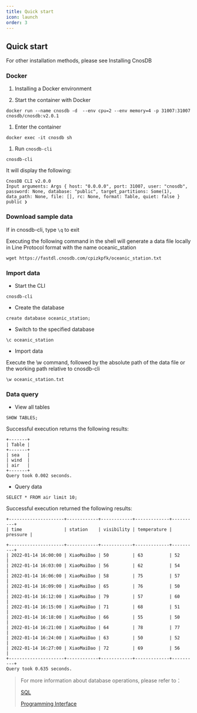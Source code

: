 ```yaml
---
title: Quick start
icon: launch
order: 3
---
```


## Quick start

For other installation methods, please see Installing CnosDB

### Docker

1. Installing a Docker environment

2. Start the container with Docker
```shell
docker run --name cnosdb -d  --env cpu=2 --env memory=4 -p 31007:31007 cnosdb/cnosdb:v2.0.1
```

1. Enter the container
```shell
docker exec -it cnosdb sh
```
1. Run `cnosdb-cli`
```shell
cnosdb-cli
```
It will display the following:
```
CnosDB CLI v2.0.0
Input arguments: Args { host: "0.0.0.0", port: 31007, user: "cnosdb", password: None, database: "public", target_partitions: Some(1), data_path: None, file: [], rc: None, format: Table, quiet: false }
public ❯
```

### Download sample data

If in cnosdb-cli, type `\q` to exit

Executing the following command in the shell will generate a data file locally in Line Protocol format with the name oceanic_station

```shell
wget https://fastdl.cnosdb.com/cpizkpfk/oceanic_station.txt
```

### Import data
- Start the CLI
```shell
cnosdb-cli
```
- Create the database
```shell
create database oceanic_station;
```
- Switch to the specified database
```shell
\c oceanic_station
```
- Import data

Execute the \w command, followed by the absolute path of the data file or the working path relative to cnosdb-cli
```shell
\w oceanic_station.txt
```
### Data query
- View all tables
```shell
SHOW TABLES;
```
Successful execution returns the following results:

    +-------+
    | Table |
    +-------+
    | sea   |
    | wind  |
    | air   |
    +-------+
    Query took 0.002 seconds.
- Query data
```shell
SELECT * FROM air limit 10;
```
Successful execution returned the following results:

    +---------------------+------------+------------+-------------+----------+
    | time                | station    | visibility | temperature | pressure |

    +---------------------+------------+------------+-------------+----------+
    | 2022-01-14 16:00:00 | XiaoMaiDao | 50         | 63          | 52       |
    | 2022-01-14 16:03:00 | XiaoMaiDao | 56         | 62          | 54       |
    | 2022-01-14 16:06:00 | XiaoMaiDao | 58         | 75          | 57       |
    | 2022-01-14 16:09:00 | XiaoMaiDao | 65         | 76          | 50       |
    | 2022-01-14 16:12:00 | XiaoMaiDao | 79         | 57          | 60       |
    | 2022-01-14 16:15:00 | XiaoMaiDao | 71         | 68          | 51       |
    | 2022-01-14 16:18:00 | XiaoMaiDao | 66         | 55          | 50       |
    | 2022-01-14 16:21:00 | XiaoMaiDao | 64         | 78          | 77       |
    | 2022-01-14 16:24:00 | XiaoMaiDao | 63         | 50          | 52       |
    | 2022-01-14 16:27:00 | XiaoMaiDao | 72         | 69          | 56       |
    +---------------------+------------+------------+-------------+----------+
    Query took 0.635 seconds.

> For more information about database operations, please refer to：
>
> [SQL](query/sql.md)
>
> [Programming Interface](application/api.md)
